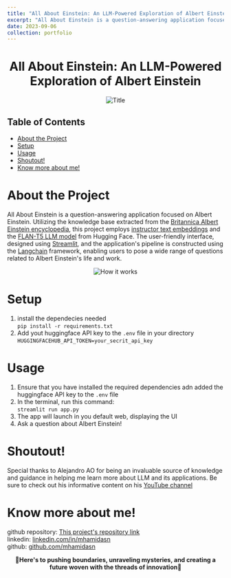```yaml
---
title: "All About Einstein: An LLM-Powered Exploration of Albert Einstein"
excerpt: "All About Einstein is a question-answering application focused on Albert Einstein. Utilizing the knowledge base extracted from the Britannica Albert Einstein encyclopedia, this project employs and the FLAN-T5 LLM model from Hugging Face. The user-friendly interface, designed using Streamlit, and the application's pipeline is constructed using the Langchain framework, enabling users to pose a wide range of questions related to Albert Einstein's life and work."
date: 2023-09-06
collection: portfolio
---
```


<div style="text-align:center;">
    <h1>All About Einstein: An LLM-Powered Exploration of Albert Einstein</h1>
</div>

<div style="text-align:center;">
    <image src="/images/demo_gif.gif" controls title="Title"></image>
</div>

## Table of Contents
- [About the Project](#about-the-project)
- [Setup](#setup)
- [Usage](#usage)
- [Shoutout!](#shoutout)
- [Know more about me!](#know-more-about-me)

# About the Project
All About Einstein is a question-answering application focused on Albert Einstein. Utilizing the knowledge base extracted from the [Britannica Albert Einstein encyclopedia](https://www.britannica.com/biography/Albert-Einstein), this project employs [instructor text embeddings](https://huggingface.co/hkunlp/instructor-xl) and the [FLAN-T5 LLM model](https://huggingface.co/google/flan-t5-xxl) from Hugging Face. The user-friendly interface, designed using [Streamlit](https://streamlit.io/), and the application's pipeline is constructed using the [Langchain](https://python.langchain.com/docs/get_started/introduction.html) framework, enabling users to pose a wide range of questions related to Albert Einstein's life and work.

<div style="text-align:center;">
    <image src="/images/how it work.jpg" controls title="How it works"></image>
</div>

# Setup
1. install the dependecies needed\
   ```pip install -r requirements.txt```
2. Add yout huggingface API key to the `.env` file in your directory \
   ```HUGGINGFACEHUB_API_TOKEN=your_secrit_api_key```

# Usage
1. Ensure that you have installed the required dependencies adn added the huggingface API key to the `.env` file
2. In the terminal, run this command:\
   ```streamlit run app.py```
3. The app will launch in you default web, displaying the UI
4. Ask a question about Albert Einstein!

# Shoutout!
Special thanks to Alejandro AO for being an invaluable source of knowledge and guidance in helping me learn more about LLM and its applications. Be sure to check out his informative content on his [YouTube channel](https://www.youtube.com/@alejandro_ao)

# Know more about me!
github repository: [This project's repository link](https://github.com/mhamidasn/All-About-Einstein-An-LLM-Powered-Exploration-of-Albert-Einstein#all-about-einstein-an-llm-powered-exploration-of-albert-einstein)\
linkedin: [linkedin.com/in/mhamidasn](https://www.linkedin.com/in/mhamidasn/)\
github: [github.com/mhamidasn](https://github.com/mhamidasn)

<p align="center">
  <strong>🌌Here's to pushing boundaries, unraveling mysteries, and creating a future woven with the threads of innovation🌌</strong>
</p>